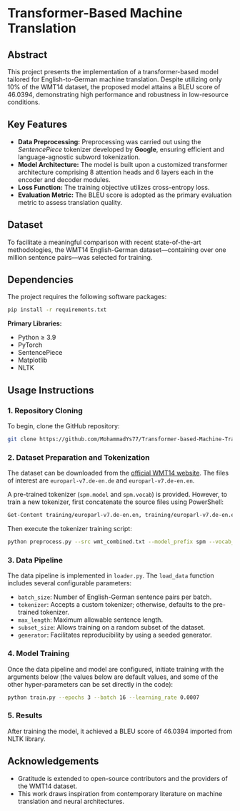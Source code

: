 # Transformer-Based Machine Translation

## Abstract

This project presents the implementation of a transformer-based model tailored for English-to-German machine translation. Despite utilizing only 10% of the WMT14 dataset, the proposed model attains a BLEU score of 46.0394, demonstrating high performance and robustness in low-resource conditions.

## Key Features

- **Data Preprocessing:** Preprocessing was carried out using the *SentencePiece* tokenizer developed by **Google**, ensuring efficient and language-agnostic subword tokenization.
- **Model Architecture:** The model is built upon a customized transformer architecture comprising 8 attention heads and 6 layers each in the encoder and decoder modules.
- **Loss Function:** The training objective utilizes cross-entropy loss.
- **Evaluation Metric:** The BLEU score is adopted as the primary evaluation metric to assess translation quality.

## Dataset

To facilitate a meaningful comparison with recent state-of-the-art methodologies, the WMT14 English-German dataset—containing over one million sentence pairs—was selected for training.

## Dependencies

The project requires the following software packages:

```bash
pip install -r requirements.txt
```

**Primary Libraries:**

- Python ≥ 3.9  
- PyTorch  
- SentencePiece  
- Matplotlib  
- NLTK  

## Usage Instructions

### 1. Repository Cloning

To begin, clone the GitHub repository:

```bash
git clone https://github.com/MohammadYs77/Transformer-based-Machine-Translation.git
```

### 2. Dataset Preparation and Tokenization

The dataset can be downloaded from the [official WMT14 website](https://www.statmt.org/wmt14/translation-task.html). The files of interest are `europarl-v7.de-en.de` and `europarl-v7.de-en.en`. 

A pre-trained tokenizer (`spm.model` and `spm.vocab`) is provided. However, to train a new tokenizer, first concatenate the source files using PowerShell:

```bash
Get-Content training/europarl-v7.de-en.en, training/europarl-v7.de-en.en | Set-Content wmt_combined.txt
```

Then execute the tokenizer training script:

```bash
python preprocess.py --src wmt_combined.txt --model_prefix spm --vocab_size 32000
```

### 3. Data Pipeline

The data pipeline is implemented in `loader.py`. The `load_data` function includes several configurable parameters:

- `batch_size`: Number of English-German sentence pairs per batch.
- `tokenizer`: Accepts a custom tokenizer; otherwise, defaults to the pre-trained tokenizer.
- `max_length`: Maximum allowable sentence length.
- `subset_size`: Allows training on a random subset of the dataset.
- `generator`: Facilitates reproducibility by using a seeded generator.

### 4. Model Training

Once the data pipeline and model are configured, initiate training with the arguments below (the values below are default values, and some of the other hyper-parameters can be set directly in the code):

```bash
python train.py --epochs 3 --batch 16 --learning_rate 0.0007
```

### 5. Results

After training the model, it achieved a BLEU score of 46.0394 imported from NLTK library.

## Acknowledgements

- Gratitude is extended to open-source contributors and the providers of the WMT14 dataset.
- This work draws inspiration from contemporary literature on machine translation and neural architectures.